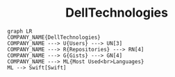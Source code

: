 <h1 align="center">DellTechnologies</h1>

```mermaid
graph LR
COMPANY_NAME{DellTechnologies}
COMPANY_NAME ---> U{Users} ---> UN[3]
COMPANY_NAME ---> R{Repositories} ---> RN[4]
COMPANY_NAME ---> G{Gists} ---> GN[4]
COMPANY_NAME ---> ML{Most Used<br>Languages}
ML --> Swift[Swift]
```
